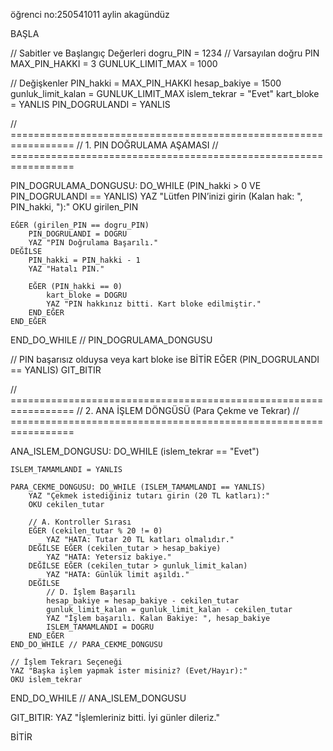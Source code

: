 öğrenci no:250541011 
aylin akagündüz

BAŞLA

// Sabitler ve Başlangıç Değerleri
dogru_PIN = 1234      // Varsayılan doğru PIN
MAX_PIN_HAKKI = 3
GUNLUK_LIMIT_MAX = 1000 

// Değişkenler
PIN_hakki = MAX_PIN_HAKKI
hesap_bakiye = 1500   
gunluk_limit_kalan = GUNLUK_LIMIT_MAX
islem_tekrar = "Evet" 
kart_bloke = YANLIS
PIN_DOGRULANDI = YANLIS

// =================================================================
// 1. PIN DOĞRULAMA AŞAMASI
// =================================================================

PIN_DOGRULAMA_DONGUSU: DO_WHILE (PIN_hakki > 0 VE PIN_DOGRULANDI == YANLIS)
    YAZ "Lütfen PIN’inizi girin (Kalan hak: ", PIN_hakki, "):"
    OKU girilen_PIN

    EĞER (girilen_PIN == dogru_PIN)
        PIN_DOGRULANDI = DOGRU
        YAZ "PIN Doğrulama Başarılı."
    DEĞİLSE
        PIN_hakki = PIN_hakki - 1
        YAZ "Hatalı PIN."
        
        EĞER (PIN_hakki == 0)
            kart_bloke = DOGRU
            YAZ "PIN hakkınız bitti. Kart bloke edilmiştir."
        END_EĞER
    END_EĞER
END_DO_WHILE // PIN_DOGRULAMA_DONGUSU

// PIN başarısız olduysa veya kart bloke ise BİTİR
EĞER (PIN_DOGRULANDI == YANLIS)
    GIT_BITIR

// =================================================================
// 2. ANA İŞLEM DÖNGÜSÜ (Para Çekme ve Tekrar)
// =================================================================

ANA_ISLEM_DONGUSU: DO_WHILE (islem_tekrar == "Evet")

    ISLEM_TAMAMLANDI = YANLIS

    PARA_CEKME_DONGUSU: DO_WHILE (ISLEM_TAMAMLANDI == YANLIS)
        YAZ "Çekmek istediğiniz tutarı girin (20 TL katları):"
        OKU cekilen_tutar

        // A. Kontroller Sırası
        EĞER (cekilen_tutar % 20 != 0)
            YAZ "HATA: Tutar 20 TL katları olmalıdır."
        DEĞİLSE EĞER (cekilen_tutar > hesap_bakiye)
            YAZ "HATA: Yetersiz bakiye."
        DEĞİLSE EĞER (cekilen_tutar > gunluk_limit_kalan)
            YAZ "HATA: Günlük limit aşıldı."
        DEĞİLSE
            // D. İşlem Başarılı
            hesap_bakiye = hesap_bakiye - cekilen_tutar
            gunluk_limit_kalan = gunluk_limit_kalan - cekilen_tutar
            YAZ "İşlem başarılı. Kalan Bakiye: ", hesap_bakiye
            ISLEM_TAMAMLANDI = DOGRU 
        END_EĞER
    END_DO_WHILE // PARA_CEKME_DONGUSU

    // İşlem Tekrarı Seçeneği
    YAZ "Başka işlem yapmak ister misiniz? (Evet/Hayır):"
    OKU islem_tekrar
    
END_DO_WHILE // ANA_ISLEM_DONGUSU

GIT_BITIR:
YAZ "İşlemleriniz bitti. İyi günler dileriz."

BİTİR
